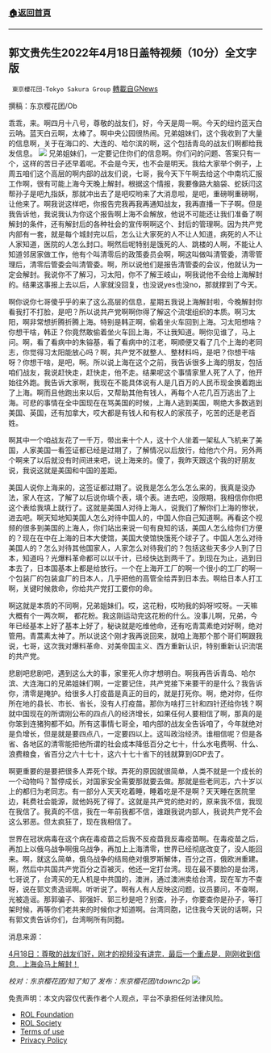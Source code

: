 ###  [:house:返回首頁](https://github.com/ourhimalayas/txt)
---


## 郭文贵先生2022年4月18日盖特视频（10分）全文字版
` 東京櫻花団-Tokyo Sakura Group` [轉載自GNews](https://gnews.org/zh-hans/2369814/)

撰稿：东京樱花团/Ob

乖乖，来。啊四月十八号，尊敬的战友们，好，今天是周一啊。今天的纽约蓝天白云呐。蓝天白云啊，太棒了。啊中央公园很热闹。兄弟姐妹们，这个我收到了大量的信息啊，关于在海口的、大连的、哈尔滨的啊，这个包括青岛的战友们啊都给我发信息。
![](https://assets.gnews.org/wp-content/uploads/2022/04/图片3-22.png)
兄弟姐妹们，一定要记住你们的信息啊。你们问的问题、答案只有一个，这样的苦日子还早着呢。不会是今天，也不会是明天。我给大家举个例子，上周五咱们这个高层的啊内部的战友们说，七哥，我今天下午啊去给这个中南坑汇报工作啊，很有可能上海今天晚上解封。根据这个情报，我要像路大脑袋、蛇妖闫这帮孙子是吧九指妖，那就冲出去了是吧哎哟来了大消息啦，是吧，重磅啊重磅啊，让他来了。啊我说这样吧，你报告完我再我再通知战友，我再直播一下子啊。但是我告诉他，我说我认为你这个报告啊上海不会解放，他说不可能还让我们准备了啊解封的条件，还有解封后的各种社会的宣传啊啊这个、封后的管理啊。因为共产党内部有一套，就是每个城封完以后，怎么让大家死的人不让人知道，病死的人不让人家知道，医院的人怎么封口。啊然后呢特别是饿死的人、跳楼的人啊，不能让人知道邻居家做工作，他有个叫清零后的政策委员会啊，啊这叫做叫清管委，清零管理后，清零后管委会叫清管委。啊，所以说他们是报告清管委的会议，他就认为一定会解封。我说你不了解习，习太阳，你不了解王岐山，啊我说他不会给上海解封的。结果这事报上去以后，人家就没回复，也没说yes也没no，那就撑到了今天。

啊你说你七哥傻乎乎的来了这么高层的信息，星期五我说上海解封啦，今晚解封你看我打不打脸，是吧？所以说共产党啊啊你得了解这个流氓组织的本质。啊习太阳，啊非常想折腾折腾上海。特别是韩正啊，偷着坐火车回到上海。习太阳想啥？你想干啥，韩正？你竟然敢偷着坐火车回上海，不让我知道。啊你见谁了，马上问。啊，看了看病中的朱镕基，看了看病中的江老，啊顺便又看了几个上海的老同志，你觉得习太阳能放心吗？啊，共产党不就整人、整材料吗，是吧？你想干啥呀？你想干啥，是吧，啊。所以说上海在这个之前，我告诉很多上海的朋友，包括咱们战友，我说赶快走，赶快走，他不走。结果呢这个事情家里人死了人了，他开始往外跑。我告诉大家啊，我现在不能具体说有人是几百万的人民币现金换着跑出了上海。啊而且他跑出来以后，又帮助其他有钱人，再每个人花几百万逃出了上海。可悲的事情在全中国现在在骂美国的时候，上海人逃到美国，啊绝大多数逃到美国、英国，还有加拿大，哎大都是有钱人和有权人的家孩子，吃苦的还是老百姓。

啊其中一个咱战友花了一千万，带出来十个人，这十个人坐着一架私人飞机来了美国，人家美国一看签证都已经是过期了，了解情况以后放行，给他六个月。另外两个啊来了以后就没有时间进来吧，说上海来的。傻了，我昨天跟这个我的好朋友说，我说这就是美国和中国的差距。

美国人说你上海来的，这签证都过期了。说我是怎么怎么怎么来的，我真是没办法，家人在这，了解了以后说你填个表，填个表。进去吧，没限期，我相信你你把这个表给我填上就行了。这就是美国人对待上海人，说我们了解你们上海的惨状，进去吧。啊天知地知美国人怎么对待中国人的，中国人你自己知道啊。再看这个视频的很多到美国的上海人，你们站出来说一句有良知的话，美国人怎么给你们方便的？现在在中在上海的日本大使馆，美国大使馆快饿死个球子了。中国人怎么对待美国人的？怎么对待其他国家人，人家怎么对待我们的？包括这些天多少人到了日本，知道吗？光爆料革命都可以以千计，已经快达到两千了。到现在为止，逃到日本去了，日本国基本上都是给放行。一个在上海开工厂的啊一个很小的工厂的啊一个包装厂的包装盒厂的日本人，几乎把他的高管全给弄到日本去。啊给日本人打工啊，关键时候救命，你给共产党打工要你的命。

啊这就是本质的不同啊，兄弟姐妹们。哎，这花粉，哎哟我的妈呀!哎呀。一天嘛大概有个一两次啊， 都花粉。我这刚运动完这花粉的什么。没事儿啊，兄弟，今年已经基本上好了基本上好了，秘诀就是吃维他命，还有吃青蒿素绝对好啊，绝对管用。青蒿素太神了。所以说这个刚才我再说回来，就咱上海那个那个哥们啊跟我说，七哥，这次我对爆料革命、对美帝国主义、西方重新认识，特别重新认识流氓的共产党。

悲剧吧悲剧吧，遇到这么大的事，家里死人你才想明白。啊我再告诉青岛、哈尔滨、大连海口的兄弟姐妹们啊，一定要记住，共产党接下来要干的是什么？我告诉你，清零是掩护。给很多人打疫苗是真正的目的，就是打死你。啊，绝对你，任你所在地的县长、市长、省长，没有人打疫苗。那你为啥打三针和四针还给你钱？啊就中国现在的所谓刚公布的四点八的经济增长，如果任何人要相信了啊，那真的是你笨到连猪狗都不如。所有这事情七哥全，咱内部的战友全告诉咱了，今年就绝对是负增长，但是就是要四点八，一定要四以上。这叫政治经济。谁相信呢？但是各省、各地区的清零能把他所谓的社会成本降低百分之七十，什么水电费啊、什么、浪费粮食，省百分之六十七十，这六十七十省下的钱就算到GDP去了。

啊更重要的是要把很多人弄死个球。弄死的原因就很简单，人类不就是一个成长的一个动物吗？暂停成长，对国家安全需要那就要去做。那就是些老同志，六十岁以上的都归为老同志。有一部分人天天吃着睡，睡着吃是不是啊？天天睡在医院里边，耗费社会能源，就他妈死了得了。这就是共产党的绝对的，原来我不信，我现在我信了。我真的不信，我在一年前我都不信，谁跟我说内部人，我说共产党不会这么邪恶。但太疯狂了，现在我相信了。

世界在冠状病毒在这个病在毒疫苗之后我不反疫苗我反毒疫苗啊。在毒疫苗之后，再加上以俄乌战争啊俄乌战争，再加上上海清零，世界已经彻底改变了，没人能回来。啊，就这么简单，俄乌战争的结局绝对俄罗斯解体，百分之百，俄欧洲重建。啊，然后中共国共产党百分之百被灭，他还一定打台湾。现在最不要脸的是台湾，七哥说了，台湾买的无人机是中共国的，澳洲，通过澳洲卖给台湾，现在军方不查呀，说在郭文贵造谣啊。听听说了。啊有人有人反映这问题，议员要问，不查啊，光被造谣。那郭骗子、郭强奸、郭三秒是吧？别查，孙子，你要查你是孙子，等打架时候，再等你们老共来的时候你才知道啊。台湾同胞，记住我今天说的话啊，只有郭文贵告诉你们，台湾啊所有同胞。

消息来源：

[4月18日：尊敬的战友们好，刚才的视频没有讲完．最后一个重点是．刚刚收到信息．上海会马上解封！](https://gettr.com/post/p15wbxu0c9c)

*校对：东京樱花团/知了知了
发布：东京樱花团/tdownc2p*
![](https://assets.gnews.org/wp-content/uploads/2022/03/yht.jpg)
 

免责声明：本文内容仅代表作者个人观点，平台不承担任何法律风险。

- [ROL Foundation](https://rolfoundation.org/)
- [ROL Society](https://rolsociety.org/)
- [Terms of use](https://gnews.org/terms-of-use-3/)
- [Privacy Policy](https://gnews.org/privacy-policy/)
